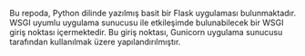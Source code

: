 Bu repoda, Python dilinde yazılmış basit bir Flask uygulaması bulunmaktadır. WSGI uyumlu uygulama sunucusu ile etkileşimde bulunabilecek bir WSGI giriş noktası içermektedir.
Bu giriş noktası, Gunicorn uygulama sunucusu tarafından kullanılmak üzere yapılandırılmıştır.
